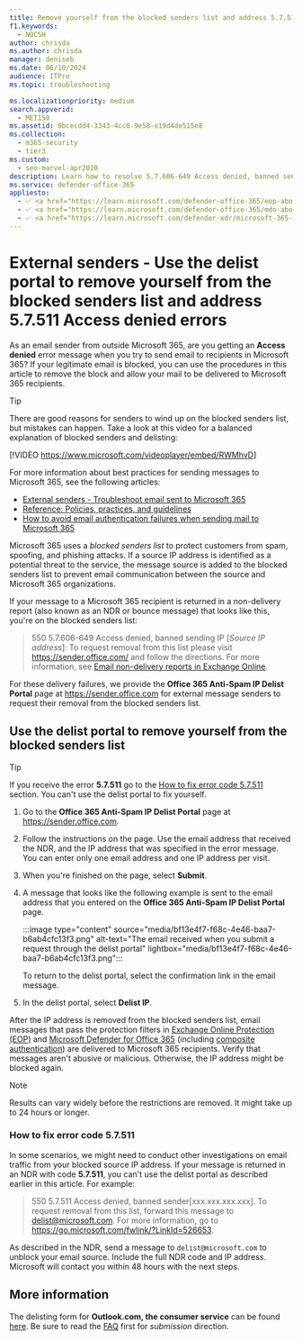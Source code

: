 ```yaml
---
title: Remove yourself from the blocked senders list and address 5.7.511 Access denied errors
f1.keywords:
  - NOCSH
author: chrisda
ms.author: chrisda
manager: deniseb
ms.date: 06/10/2024
audience: ITPro
ms.topic: troubleshooting

ms.localizationpriority: medium
search.appverid:
  - MET150
ms.assetid: 0bcecdd4-3343-4cc0-9e58-e19d4de515e8
ms.collection:
  - m365-security
  - tier3
ms.custom:
  - seo-marvel-apr2020
description: Learn how to resolve 5.7.606-649 Access denied, banned sending IP errors, and what to do for 5.7.511 Access denied, banned sender errors for sending mail to Microsoft 365.
ms.service: defender-office-365
appliesto:
  - ✅ <a href="https://learn.microsoft.com/defender-office-365/eop-about" target="_blank">Exchange Online Protection</a>
  - ✅ <a href="https://learn.microsoft.com/defender-office-365/mdo-about#defender-for-office-365-plan-1-vs-plan-2-cheat-sheet" target="_blank">Microsoft Defender for Office 365 Plan 1 and Plan 2</a>
  - ✅ <a href="https://learn.microsoft.com/defender-xdr/microsoft-365-defender" target="_blank">Microsoft Defender XDR</a>
---
```


# External senders - Use the delist portal to remove yourself from the blocked senders list and address 5.7.511 Access denied errors

As an email sender from outside Microsoft 365, are you getting an **Access denied** error message when you try to send email to recipients in Microsoft 365? If your legitimate email is blocked, you can use the procedures in this article to remove the block and allow your mail to be delivered to Microsoft 365 recipients.

> [!TIP]
> There are good reasons for senders to wind up on the blocked senders list, but mistakes can happen. Take a look at this video for a balanced explanation of blocked senders and delisting:
>
> [!VIDEO https://www.microsoft.com/videoplayer/embed/RWMhvD]
>
> For more information about best practices for sending messages to Microsoft 365, see the following articles:
>
> - [External senders - Troubleshoot email sent to Microsoft 365](external-senders-mail-flow-troubleshooting.md)
> - [Reference: Policies, practices, and guidelines](external-senders-policies-practices-guidelines.md)
> - [How to avoid email authentication failures when sending mail to Microsoft 365](email-authentication-about.md#how-to-avoid-email-authentication-failures-when-sending-mail-to-microsoft-365)

Microsoft 365 uses a _blocked senders list_ to protect customers from spam, spoofing, and phishing attacks. If a source IP address is identified as a potential threat to the service, the message source is added to the blocked senders list to prevent email communication between the source and Microsoft 365 organizations.

If your message to a Microsoft 365 recipient is returned in a non-delivery report (also known as an NDR or bounce message) that looks like this, you're on the blocked senders list:

> 550 5.7.606-649 Access denied, banned sending IP [_Source IP address_]: To request removal from this list please visit <https://sender.office.com/> and follow the directions. For more information, see [Email non-delivery reports in Exchange Online](/Exchange/mail-flow-best-practices/non-delivery-reports-in-exchange-online/non-delivery-reports-in-exchange-online).

For these delivery failures, we provide the **Office 365 Anti-Spam IP Delist Portal** page at <https://sender.office.com> for external message senders to request their removal from the blocked senders list.

## Use the delist portal to remove yourself from the blocked senders list

> [!TIP]
> If you receive the error **5.7.511** go to the [How to fix error code 5.7.511](#how-to-fix-error-code-57511) section. You can't use the delist portal to fix yourself.

1. Go to the **Office 365 Anti-Spam IP Delist Portal** page at <https://sender.office.com>.

2. Follow the instructions on the page. Use the email address that received the NDR, and the IP address that was specified in the error message. You can enter only one email address and one IP address per visit.

3. When you're finished on the page, select **Submit**.

4. A message that looks like the following example is sent to the email address that you entered on the **Office 365 Anti-Spam IP Delist Portal** page.

    :::image type="content" source="media/bf13e4f7-f68c-4e46-baa7-b6ab4cfc13f3.png" alt-text="The email received when you submit a request through the delist portal" lightbox="media/bf13e4f7-f68c-4e46-baa7-b6ab4cfc13f3.png":::

   To return to the delist portal, select the confirmation link in the email message.

5. In the delist portal, select **Delist IP**.

After the IP address is removed from the blocked senders list, email messages that pass the protection filters in [Exchange Online Protection (EOP)](eop-about.md) and [Microsoft Defender for Office 365](mdo-about.md) (including [composite authentication](email-authentication-about.md#composite-authentication)) are delivered to Microsoft 365 recipients. Verify that messages aren't abusive or malicious. Otherwise, the IP address might be blocked again.

> [!NOTE]
> Results can vary widely before the restrictions are removed. It might take up to 24 hours or longer.

### How to fix error code 5.7.511

In some scenarios, we might need to conduct other investigations on email traffic from your blocked source IP address. If your message is returned in an NDR with code **5.7.511**, you can't use the delist portal as described earlier in this article. For example:

> 550 5.7.511 Access denied, banned sender[xxx.xxx.xxx.xxx]. To request removal from this list, forward this message to delist@microsoft.com. For more information, go to <https://go.microsoft.com/fwlink/?LinkId=526653>.

As described in the NDR, send a message to `delist@microsoft.com` to unblock your email source. Include the full NDR code and IP address. Microsoft will contact you within 48 hours with the next steps.

## More information

The delisting form for **Outlook.com, the consumer service** can be found [here](https://support.microsoft.com/supportrequestform/8ad563e3-288e-2a61-8122-3ba03d6b8d75). Be sure to read the [FAQ](https://sendersupport.olc.protection.outlook.com/pm/troubleshooting.aspx) first for _submission_ direction.
